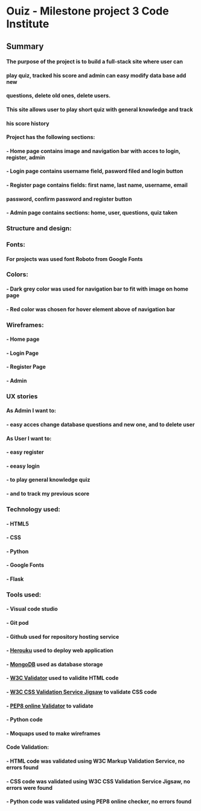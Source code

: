 
# Ouiz -  Milestone project 3 Code Institute

## Summary

 #### The purpose of the project is to build a full-stack site where user can 
 #### play quiz, tracked his score and admin can easy modify data base add new 
 #### questions, delete old ones, delete users.

 #### This site allows user to play short quiz with general knowledge and track 
 #### his score history

#### Project has the following sections:  
#### - Home page contains image and navigation bar with acces to login, register, admin
#### - Login page contains username field, pasword filed and login button
#### - Register page contains fields: first name, last name, username, email
#### password, confirm password and register button
#### - Admin page contains sections: home, user, questions, quiz taken

### Structure and design: 

### Fonts:
#### For projects was used font Roboto from Google Fonts

### Colors:
#### - Dark grey color was used for navigation bar to fit with image on home page
#### - Red color was chosen for hover element above of navigation bar

### Wireframes:

#### - Home page[]()
#### - Login Page[]()
#### - Register Page[]()
#### - Admin[]()

### UX stories
 
 #### As Admin I want to:
 #### - easy acces change database questions and new one, and to delete user
 

 #### As User I want to:
 #### - easy register
 #### - eeasy login
 #### - to play general knowledge quiz
 #### - and to track my previous score

 ### Technology used:

 #### - HTML5
 #### - CSS
 #### - Python
 #### - Google Fonts
 #### - Flask
 #### 

 ### Tools used:

#### - Visual code studio
#### - Git pod
#### - Github used for repository hosting service 
#### - [Herouku](https://www.mongodb.com/) used to deploy web application
#### - [MongoDB](https://www.mongodb.com/) used as database storage 
#### - [W3C Validator](https://validator.w3.org/) used to validite HTML code 
#### - [W3C CSS Validation Service Jigsaw](https://jigsaw.w3.org/css-validator/) to validate CSS code 
#### - [PEP8 online Validator](http://pep8online.com/) to validate 
#### - Python code
#### - Moquaps used to make wireframes

#### Code Validation:
#### - HTML code was validated using W3C Markup Validation Service, no errors found
#### - CSS code was validated using W3C CSS Validation Service Jigsaw, no errors were found
#### - Python  code was validated using PEP8 online checker, no errors found
